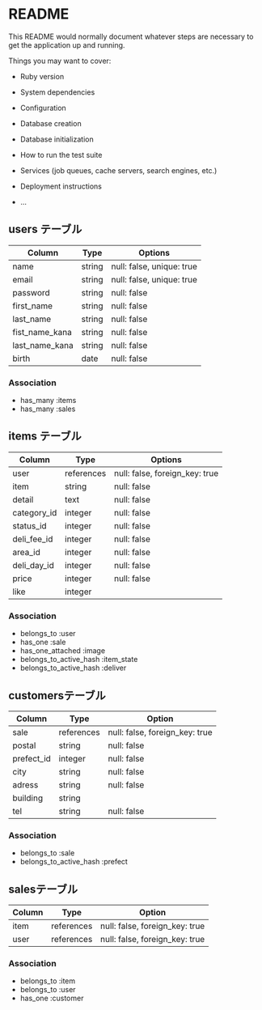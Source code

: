 # README

This README would normally document whatever steps are necessary to get the
application up and running.

Things you may want to cover:

* Ruby version

* System dependencies

* Configuration

* Database creation

* Database initialization

* How to run the test suite

* Services (job queues, cache servers, search engines, etc.)

* Deployment instructions

* ...


## users テーブル

| Column         | Type    | Options                        |
| -------------- | ------- | ------------------------------ |
| name           | string  | null: false, unique: true      |
| email          | string  | null: false, unique: true      |
| password       | string  | null: false                    |
| first_name     | string  | null: false                    |
| last_name      | string  | null: false                    |
| fist_name_kana | string  | null: false                    |
| last_name_kana | string  | null: false                    |
| birth          | date    | null: false                    |

### Association

- has_many :items
- has_many :sales

## items テーブル

| Column         | Type       | Options                        |
| -------------- | ---------- | ------------------------------ |
| user           | references | null: false, foreign_key: true |
| item           | string     | null: false                    |
| detail         | text       | null: false                    |
| category_id    | integer    | null: false                    |
| status_id      | integer    | null: false                    |
| deli_fee_id    | integer    | null: false                    |
| area_id        | integer    | null: false                    |
| deli_day_id    | integer    | null: false                    |
| price          | integer    | null: false                    |
| like           | integer    |                                |

### Association

- belongs_to :user
- has_one :sale
- has_one_attached :image
- belongs_to_active_hash :item_state
- belongs_to_active_hash :deliver

## customersテーブル

| Column     | Type       | Option                         |
| ---------- | ---------- | ------------------------------ |
| sale       | references | null: false, foreign_key: true |
| postal     | string     | null: false                    |
| prefect_id | integer    | null: false                    |
| city       | string     | null: false                    |
| adress     | string     | null: false                    |
| building   | string     |                                |
| tel        | string     | null: false                    |

### Association

- belongs_to :sale
- belongs_to_active_hash :prefect

## salesテーブル

| Column     | Type       | Option                         |
| ---------- | ---------- | ------------------------------ |
| item       | references | null: false, foreign_key: true |
| user       | references | null: false, foreign_key: true |

### Association

- belongs_to :item
- belongs_to :user
- has_one :customer